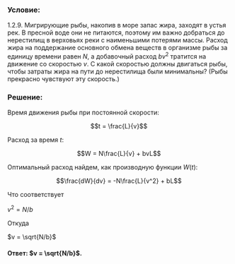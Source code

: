 ###  Условие: 

$1.2.9.$ Мигрирующие рыбы, накопив в море запас жира, заходят в устья рек. В пресной воде они не питаются, поэтому им важно добраться до нерестилищ в верховьях реки с наименьшими потерями массы. Расход жира на поддержание основного обмена веществ в организме рыбы за единицу времени равен $N$, а добавочный расход $bv^2$ тратится на движение со скоростью $v$. С какой скоростью должны двигаться рыбы, чтобы затраты жира на пути до нерестилища были минимальны? (Рыбы прекрасно чувствуют эту скорость.) 

###  Решение: 

Время движения рыбы при постоянной скорости: 

$$t = \frac{L}{v}$$ 

Расход за время $t$: 

$$W = N\frac{L}{v} + bvL$$ 

Оптимальный расход найдем, как производную функции $W(t)$: 

$$\frac{dW}{dv} = -N\frac{L}{v^2} + bL$$ 

Что соответствует 

$v^2 = N/b$ 

Откуда 

$v = \sqrt{N/b}$ 

####  Ответ: $v = \sqrt{N/b}$. 

  

